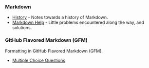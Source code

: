 ### Markdown

- [History](https://github.com/jonfernq/Learning/tree/main/Markdown/MarkdownHistory) - Notes towards a history of Markdown. 
- [Markdown Help](https://github.com/jonfernq/Learning/blob/main/Markdown/MarkdownHelp.md) - Little problems encountered along the way, and solutions. 

### GitHub Flavored Markdown (GFM) 

Formatting in GitHub Flavored Markdown (GFM).

- [Multiple Choice Questions](https://github.com/jonfernq/Learning/blob/main/Markdown/multiple_choice_questions.md) 
